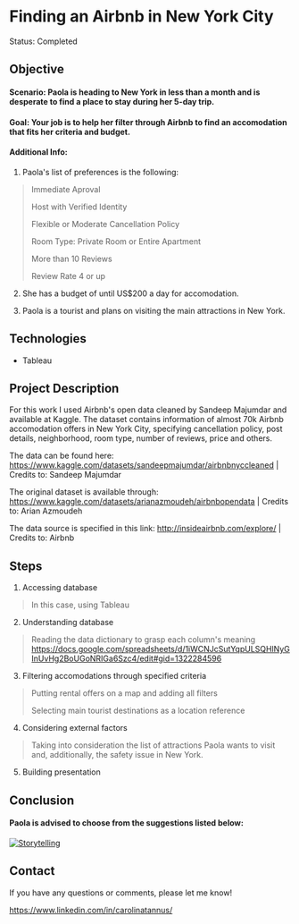 # Finding an Airbnb in New York City
 
Status: Completed

## Objective
#### Scenario: Paola is heading to New York in less than a month and is desperate to find a place to stay during her 5-day trip. 

#### Goal: Your job is to help her filter through Airbnb to find an accomodation that fits her criteria and budget.

#### Additional Info: 
1) Paola's list of preferences is the following:
> Immediate Aproval
> 
> Host with Verified Identity
> 
> Flexible or Moderate Cancellation Policy
> 
> Room Type: Private Room or Entire Apartment
> 
> More than 10 Reviews
>
> Review Rate 4 or up 

2) She has a budget of until US$200 a day for accomodation.

3) Paola is a tourist and plans on visiting the main attractions in New York.

## Technologies
- Tableau

## Project Description
For this work I used Airbnb's open data cleaned by Sandeep Majumdar and available at Kaggle. The dataset contains information of almost 70k Airbnb accomodation offers in New York City, specifying cancellation policy, post details, neighborhood, room type, number of reviews, price and others.

The data can be found here: <https://www.kaggle.com/datasets/sandeepmajumdar/airbnbnyccleaned> | Credits to: Sandeep Majumdar

The original dataset is available through: <https://www.kaggle.com/datasets/arianazmoudeh/airbnbopendata> | Credits to: Arian Azmoudeh

The data source is specified in this link: <http://insideairbnb.com/explore/> | Credits to: Airbnb

## Steps

1) Accessing database
> In this case, using Tableau

2) Understanding database
> Reading the data dictionary to grasp each column's meaning <https://docs.google.com/spreadsheets/d/1iWCNJcSutYqpULSQHlNyGInUvHg2BoUGoNRIGa6Szc4/edit#gid=1322284596>

3) Filtering accomodations through specified criteria
> Putting rental offers on a map and adding all filters
> 
> Selecting main tourist destinations as a location reference

4) Considering external factors
> Taking into consideration the list of attractions Paola wants to visit and, additionally, the safety issue in New York. 

5) Building presentation

## Conclusion

#### Paola is advised to choose from the suggestions listed below:

<div class='tableauPlaceholder' id='viz1662997516031' style='position: relative'><noscript><a href='#'><img alt='Storytelling ' src='https:&#47;&#47;public.tableau.com&#47;static&#47;images&#47;R4&#47;R4RZCJ75X&#47;1_rss.png' style='border: none' /></a></noscript><object class='tableauViz'  style='display:none;'><param name='host_url' value='https%3A%2F%2Fpublic.tableau.com%2F' /> <param name='embed_code_version' value='3' /> <param name='path' value='shared&#47;R4RZCJ75X' /> <param name='toolbar' value='yes' /><param name='static_image' value='https:&#47;&#47;public.tableau.com&#47;static&#47;images&#47;R4&#47;R4RZCJ75X&#47;1.png' /> <param name='animate_transition' value='yes' /><param name='display_static_image' value='yes' /><param name='display_spinner' value='yes' /><param name='display_overlay' value='yes' /><param name='display_count' value='yes' /><param name='language' value='en-GB' /><param name='filter' value='publish=yes' /></object></div>                <script type='text/javascript'>                    var divElement = document.getElementById('viz1662997516031');                    var vizElement = divElement.getElementsByTagName('object')[0];                    vizElement.style.width='1016px';vizElement.style.height='991px';                    var scriptElement = document.createElement('script');                    scriptElement.src = 'https://public.tableau.com/javascripts/api/viz_v1.js';                    vizElement.parentNode.insertBefore(scriptElement, vizElement);                </script>

## Contact
  
If you have any questions or comments, please let me know!
  
https://www.linkedin.com/in/carolinatannus/
